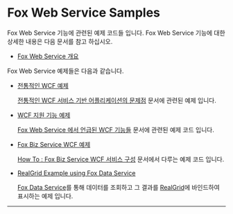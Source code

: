# Fox Web Service Samples

Fox Web Service 기능에 관련된 예제 코드들 입니다. Fox Web Service 기능에 대한 상세한 내용은 다음 문서를 참고 하십시오.

* [Fox Web Service 개요](https://github.com/neodeex/manual/tree/master/webservice/README.md)

Fox Web Service 예제들은 다음과 같습니다.

* [전통적인 WCF 예제](WCF/Traditional%20WCF%Sample)

    [전통적인 WCF 서비스 기반 어플리케이션의 문제점](https://github.com/neodeex/manual/tree/master/webservice/wcf/problems.md) 문서에 관련된 예제 입니다.

* [WCF 지원 기능 예제](WCF/WCF%20Support%20Sample)

    [Fox Web Service 에서 언급된 WCF 기능들](https://github.com/neodeex/manual/tree/master/webservice/wcf/features.md) 문서에 관련된 예제 코드 입니다.

* [Fox Biz Service WCF 예제](BizService/Fox%20Biz%20Service%20WCF%20Demo)

    [How To : Fox Biz Service WCF 서비스 구성](https://github.com/neodeex/manual/tree/master/webservice/bizservice/howto-wcf.md) 문서에서 다루는 예제 코드 입니다.

* [RealGrid Example using Fox Data Service](DataService/RealGridApp%20with%20DataService)

    [Fox Data Service](https://github.com/neodeex/manual/tree/master/webservice/README.md)를 통해 데이터를 조회하고 그 결과를 [RealGrid](https://www.realgrid.com/)에 바인드하여 표시하는 예제 입니다.

---